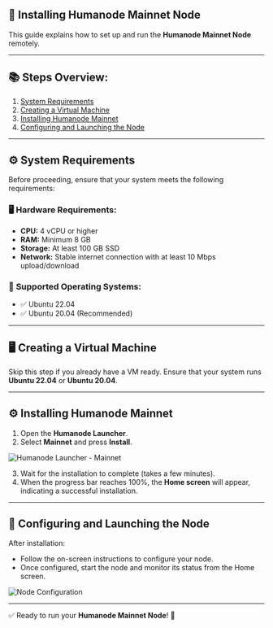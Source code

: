 ## 🚀 Installing Humanode Mainnet Node

This guide explains how to set up and run the **Humanode Mainnet Node** remotely.

---

## 📚 Steps Overview:
1. [System Requirements](#system-requirements)
2. [Creating a Virtual Machine](#creating-a-virtual-machine)
3. [Installing Humanode Mainnet](#installing-humanode-mainnet)
4. [Configuring and Launching the Node](#configuring-and-launching-the-node)

---

## ⚙️ System Requirements

Before proceeding, ensure that your system meets the following requirements:

### 🖥️ **Hardware Requirements:**
- **CPU:** 4 vCPU or higher  
- **RAM:** Minimum 8 GB  
- **Storage:** At least 100 GB SSD  
- **Network:** Stable internet connection with at least 10 Mbps upload/download  

### 📡 **Supported Operating Systems:**
- ✅ Ubuntu 22.04 
- ✅ Ubuntu 20.04  (Recommended) 

---

## 🖥️ Creating a Virtual Machine

Skip this step if you already have a VM ready. Ensure that your system runs **Ubuntu 22.04** or **Ubuntu 20.04**.

---

## ⚙️ Installing Humanode Mainnet

1. Open the **Humanode Launcher**.
2. Select **Mainnet** and press **Install**.

![Humanode Launcher - Mainnet](https://example.com/humanode-launcher.png)

3. Wait for the installation to complete (takes a few minutes).
4. When the progress bar reaches 100%, the **Home screen** will appear, indicating a successful installation.

---

## 🎯 Configuring and Launching the Node

After installation:
- Follow the on-screen instructions to configure your node.
- Once configured, start the node and monitor its status from the Home screen.

![Node Configuration](https://example.com/node-config.png)

---

✅ Ready to run your **Humanode Mainnet Node**! 🎉

